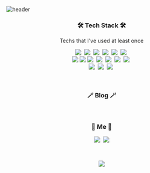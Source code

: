 ![header](https://capsule-render.vercel.app/api?type=soft&color=auto&height=150&section=header&text=YejinYu&fontSize=70&animation=twinkling)

<!--<p align="center">🇰🇷 🇦🇺 🇸🇬</p>-->

<h3 align="center">🛠 Tech Stack 🛠</h3>

<p align="center"> Techs that I've used at least once </p>

<p align="center">
  <img src="https://img.shields.io/badge/PYTHON-3766AB?style=flat-square&logo=Python&logoColor=white"/></a>&nbsp 
  <img src="https://img.shields.io/badge/JAVA-007396?style=flat-square&logo=Java&logoColor=white"/></a>&nbsp 
  <img src="https://img.shields.io/badge/JAVASCRIPT-ffb13b?style=flat-square&logo=javascript&logoColor=white"/></a>&nbsp
  <img src="https://img.shields.io/badge/HTML5-E34F26?style=flat-square&logo=html5&logoColor=white"/></a>&nbsp
  <img src="https://img.shields.io/badge/CSS-1572B6?style=flat-square&logo=css3&logoColor=white"/></a>&nbsp
  <img src="https://img.shields.io/badge/JQUERY-0769AD?style=flat-square&logo=jquery&logoColor=white"/></a>&nbsp
  <br>
  <img src="https://img.shields.io/badge/ORACLE-F80000?style=flat-square&logo=oracle&logoColor=white">
  <img src="https://img.shields.io/badge/MYSQL-4479A1?style=flat-square&logo=mysql&logoColor=white">
  <img src="https://img.shields.io/badge/POSTGRESQL-4169E1?style=flat-square&logo=PostgreSQL&logoColor=white"/></a>&nbsp
  <img src="https://img.shields.io/badge/SPRINGBOOT-6DB33F?style=flat-square&logo=Spring&logoColor=white"/></a>&nbsp
  <img src="https://img.shields.io/badge/SPRING-6DB33F?style=flat-square&logo=spring&logoColor=white"/></a>&nbsp
  <img src="https://img.shields.io/badge/BOOTSTRAP-7952B3?style=flat-square&logo=bootstrap&logoColor=white"/></a>&nbsp
  <img src="https://img.shields.io/badge/REACT-61DAFB?style=flat-square&logo=react&logoColor=black"/></a>&nbsp
  <br>
  <img src="https://img.shields.io/badge/APACHE TOMCAT-F8DC75?style=flat-square&logo=apachetomcat&logoColor=white"/></a>&nbsp
  <img src="https://img.shields.io/badge/GITHUB-181717?style=flat-square&logo=github&logoColor=white"/></a>&nbsp
  <img src="https://img.shields.io/badge/GIT-F05032?style=flat-square&logo=git&logoColor=white"/></a>&nbsp
</p>

<br>

<h3 align="center">🪄 Blog 🪄</h3>

<div align="center" style="text-align:center">
  <!--
  [![Velog's GitHub stats](https://velog-readme-stats.vercel.app/api?name=woo0_hooo&tag=기술면접대비)](https://velog.io/@woo0_hooo)
  [![Velog's GitHub stats](https://velog-readme-stats.vercel.app/api?name=woo0_hooo)](https://velog.io/@woo0_hooo)
  -->
</div>
  
<br>


<h3 align="center"> 🧸 Me 🧸 </h3>
<p align="center">
  <a href="https://yooniiverse.tistory.com/"><img src="https://img.shields.io/badge/TISTORY-11B48A?style=flat-square&logo=Tistory&logoColor=white&link=https://yooniiverse.tistory.com/"/></a>&nbsp
  <a href="mailto:postpone.jin@gmail.com"><img src="https://img.shields.io/badge/GMAIL-d14836?style=flat-square&logo=Gmail&logoColor=white&link=mailto:postpone.jin@gmail.com"/></a>
</p>
<br>


<p align="center">
  <a href="https://hits.seeyoufarm.com"><img src="https://hits.seeyoufarm.com/api/count/incr/badge.svg?url=https%3A%2F%2Fgithub.com%2Fpostpone-jin&count_bg=%23ED6DA3&title_bg=%2386757E&icon=github.svg&icon_color=%23E1DEDE&title=hits&edge_flat=false"/></a>
</p>
